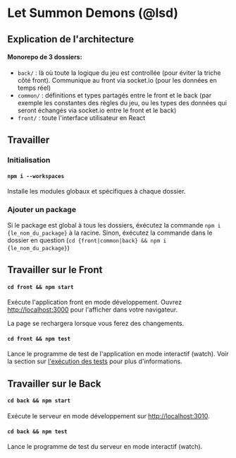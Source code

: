 # Let Summon Demons (@lsd)

## Explication de l'architecture

#### Monorepo de 3 dossiers:

- `back/` : là où toute la logique du jeu est controllée (pour éviter la triche côté front). Communique au front via socket.io (pour les données en temps réel)
- `common/` : définitions et types partagés entre le front et le back (par exemple les constantes des règles du jeu, ou les types des données qui seront échangés via socket.io entre le front et le back)
- `front/` : toute l'interface utilisateur en React

## Travailler

### Initialisation

#### `npm i --workspaces`

Installe les modules globaux et spécifiques à chaque dossier.

### Ajouter un package

Si le package est global à tous les dossiers, éxécutez la commande `npm i {le_nom_du_package}` à la racine. Sinon, éxécutez la commande dans le dossier en question (`cd {front|common|back} && npm i {le_nom_du_package}`)

## Travailler sur le Front

#### `cd front && npm start`

Exécute l'application front en mode développement.
Ouvrez [http://localhost:3000](http://localhost:3000) pour l'afficher dans votre navigateur.

La page se rechargera lorsque vous ferez des changements.

#### `cd front && npm test`

Lance le programme de test de l'application en mode interactif (watch).
Voir la section sur [l'exécution des tests](https://facebook.github.io/create-react-app/docs/running-tests) pour plus d'informations.

## Travailler sur le Back

#### `cd back && npm start`

Exécute le serveur en mode développement sur [http://localhost:3010](http://localhost:3010).

#### `cd back && npm test`

Lance le programme de test du serveur en mode interactif (watch).
